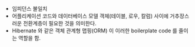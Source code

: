 - 임피던스 불일치
- 어플리케이션 코드와 데이터베이스 모델 객체(테이블, 로우, 칼럼) 사이에 거추장스러운 전환계층이 필요한  것을 의미한다.
- Hibernate 와 같은 객체 관계형 맵핑(ORM) 이 이러한 boilerplate code 를 줄이는 역할을 함.